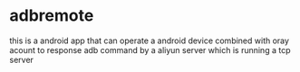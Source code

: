 # adbremote
this is a android app that can operate a android device combined with oray acount to response adb command by a aliyun server which is running a tcp server
